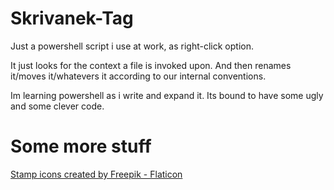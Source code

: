 
# Skrivanek-Tag

Just a powershell script i use at work, as right-click option.

It just looks for the context a file is invoked upon.
And then renames it/moves it/whatevers it according to our internal conventions.

Im learning powershell as i write and expand it. Its bound to have some ugly and some clever code.


# Some more stuff

<a href="https://www.flaticon.com/free-icons/stamp" title="stamp icons">Stamp icons created by Freepik - Flaticon</a>

